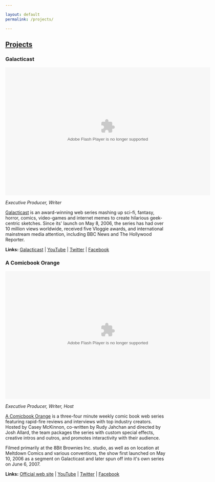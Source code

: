 ```yaml
---

layout: default
permalink: /projects/

---
```

## [Projects](/projects/)

### Galacticast

<div style="text-align:center;">
<embed src="http://blip.tv/play/g4ARlYIJAg%2Em4v" type="application/x-shockwave-flash" width="640" height="400" allowscriptaccess="always" allowfullscreen="true"></embed>
</div>

_Executive Producer, Writer_

[Galacticast](http://galacticast.com) is an award-winning web series mashing up sci-fi, fantasy, horror, comics, video-games and internet memes to create hilarious 
geek-centric sketches. Since its' launch on May 8, 2006, the series has had over 10 million views worldwide, received five Vloggie awards, and international 
mainstream media attention, including BBC News and The Hollywood Reporter.

**Links:** [Galacticast](http://galacticast.com) | [YouTube](http://www.youtube.com/user/galacticast) | [Twitter](http://twitter.com/galacticast) | [Facebook](http://www.facebook.com/galacticast)

### A Comicbook Orange

<div style="text-align:center;">
<embed src="http://blip.tv/play/g6kAgZmnWQI%2Em4v" type="application/x-shockwave-flash" width="640" height="400" allowscriptaccess="always" allowfullscreen="true"></embed>
</div>

_Executive Producer, Writer, Host_

[A Comicbook Orange](http://acomicbookorange.com/) is a three-four minute weekly comic book web series featuring rapid-fire reviews and interviews 
with top industry creators. Hosted by Casey McKinnon, co-written by Rudy Jahchan and directed by Josh Allard, the team packages the series with 
custom special effects, creative intros and outros, and promotes interactivity with their audience.

Filmed primarily at the 8Bit Brownies Inc. studio, as well as on location at Meltdown Comics and various conventions, the show first launched on May 10, 2006 as a segment on Galacticast and later spun off into it's own series on June 6, 2007.

**Links:** [Official web site](http://acomicbookorange.com) | [YouTube](http://youtube.com) | [Twitter](http://twitter.com) | [Facebook](http://facebook.com/acomicbookorange)

